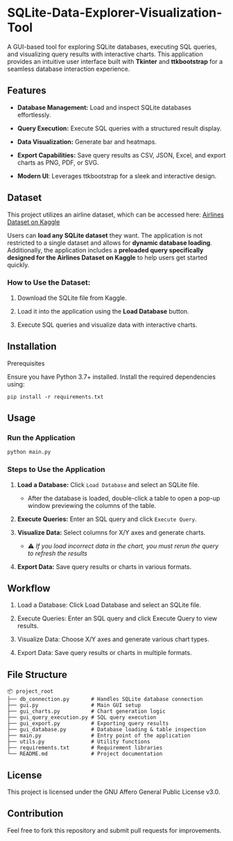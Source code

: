 # SQLite-Data-Explorer-Visualization-Tool
A GUI-based tool for exploring SQLite databases, executing SQL queries, and visualizing query results with interactive charts. This application provides an intuitive user interface built with **Tkinter** and **ttkbootstrap** for a seamless database interaction experience.

## Features

- **Database Management:** Load and inspect SQLite databases effortlessly.

- **Query Execution:** Execute SQL queries with a structured result display.

- **Data Visualization:** Generate bar and heatmaps.

- **Export Capabilities:** Save query results as CSV, JSON, Excel, and export charts as PNG, PDF, or SVG.

- **Modern UI**: Leverages ttkbootstrap for a sleek and interactive design.

## Dataset

This project utilizes an airline dataset, which can be accessed here: [Airlines Dataset on Kaggle](https://www.kaggle.com/datasets/saadharoon27/airlines-dataset)

Users can **load any SQLite dataset** they want. The application is not restricted to a single dataset and allows for **dynamic database loading**. Additionally, the application includes a **preloaded query specifically designed for the Airlines Dataset on Kaggle** to help users get started quickly.

### How to Use the Dataset:

1. Download the SQLite file from Kaggle.

2. Load it into the application using the **Load Database** button.

3. Execute SQL queries and visualize data with interactive charts.

## Installation

Prerequisites

Ensure you have Python 3.7+ installed. Install the required dependencies using:

`pip install -r requirements.txt`

## Usage

### Run the Application

`python main.py`

### Steps to Use the Application
1. **Load a Database:** Click `Load Database` and select an SQLite file.
   - After the database is loaded, double-click a table to open a pop-up window previewing the columns of the table.
2. **Execute Queries:** Enter an SQL query and click `Execute Query`.
   
3. **Visualize Data:** Select columns for X/Y axes and generate charts.
   - ⚠️ _If you load incorrect data in the chart, you must rerun the query to refresh the results_
4. **Export Data:** Save query results or charts in various formats.

## Workflow

1. Load a Database: Click Load Database and select an SQLite file.

2. Execute Queries: Enter an SQL query and click Execute Query to view results.

3. Visualize Data: Choose X/Y axes and generate various chart types.

4. Export Data: Save query results or charts in multiple formats.

## File Structure
```
📦 project_root
├── db_connection.py       # Handles SQLite database connection
├── gui.py                 # Main GUI setup
├── gui_charts.py          # Chart generation logic
├── gui_query_execution.py # SQL query execution
├── gui_export.py          # Exporting query results
├── gui_database.py        # Database loading & table inspection
├── main.py                # Entry point of the application
├── utils.py               # Utility functions
├── requirements.txt       # Requirement libraries
└── README.md              # Project documentation
```

## License

This project is licensed under the GNU Affero General Public License v3.0.

## Contribution

Feel free to fork this repository and submit pull requests for improvements.
